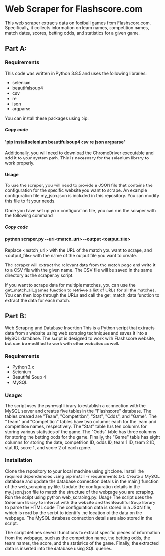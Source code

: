 # Web Scraper for Flashscore.com
This web scraper extracts data on football games from Flashscore.com. Specifically, it collects information on team names, competition names, match dates, scores, betting odds, and statistics for a given game.
## Part A:
### Requirements
This code was written in Python 3.8.5 and uses the following libraries:

* selenium
* beautifulsoup4
* csv
* re
* json
* argparse

You can install these packages using pip:

##### Copy code
#### 'pip install selenium beautifulsoup4 csv re json argparse'

Additionally, you will need to download the ChromeDriver executable and add it to your system path. This is necessary for the selenium library to work properly.

#### Usage
To use the scraper, you will need to provide a JSON file that contains the configuration for the specific website you want to scrape. An example configuration file my_json.json is included in this repository. You can modify this file to fit your needs.

Once you have set up your configuration file, you can run the scraper with the following command


##### Copy code
#### python scraper.py --url <match_url> --output <output_file>
Replace <match_url> with the URL of the match you want to scrape, and <output_file> with the name of the output file you want to create.

The scraper will extract the relevant data from the match page and write it to a CSV file with the given name. The CSV file will be saved in the same directory as the scraper.py script.

If you want to scrape data for multiple matches, you can use the get_match_all_games function to retrieve a list of URLs for all the matches. You can then loop through the URLs and call the get_match_data function to extract the data for each match.

## Part B:
Web Scraping and Database Insertion
This is a Python script that extracts data from a website using web scraping techniques and saves it into a MySQL database. The script is designed to work with Flashscore website, but can be modified to work with other websites as well.

### Requirements

* Python 3.x
* Selenium
* Beautiful Soup 4
* MySQL

### Usage:
The script uses the pymysql library to establish a connection with the MySQL server and creates five tables in the "Flashscore" database. The tables created are "Team", "Competition", "Stat", "Odds", and "Game". The "Team" and "Competition" tables have two columns each for the team and competition names, respectively. The "Stat" table has ten columns for storing various statistics of the game. The "Odds" table has three columns for storing the betting odds for the game. Finally, the "Game" table has eight columns for storing the date, competition ID, odds ID, team 1 ID, team 2 ID, stat ID, score 1, and score 2 of each game.


### Installation
Clone the repository to your local machine using git clone.
Install the required dependencies using pip install -r requirements.txt.
Create a MySQL database and update the database connection details in the main() function of the web_scraping.py file.
Update the configuration details in the my_json.json file to match the structure of the webpage you are scraping.
Run the script using python web_scraping.py.
Usage
The script uses the Selenium library to interact with the website and the Beautiful Soup library to parse the HTML code. The configuration data is stored in a JSON file, which is read by the script to identify the location of the data on the webpage. The MySQL database connection details are also stored in the script.

The script defines several functions to extract specific pieces of information from the webpage, such as the competition name, the betting odds, the team names, the score, and the statistics of the game. Finally, the extracted data is inserted into the database using SQL queries.